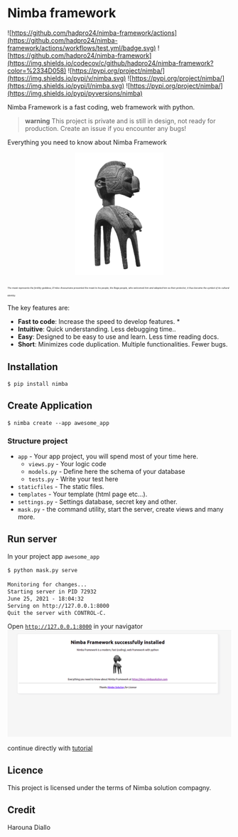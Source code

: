 # Nimba framework
![https://github.com/hadpro24/nimba-framework/actions](https://github.com/hadpro24/nimba-framework/actions/workflows/test.yml/badge.svg)
![https://github.com/hadpro24/nimba-framework](https://img.shields.io/codecov/c/github/hadpro24/nimba-framework?color=%2334D058)
![https://pypi.org/project/nimba/](https://img.shields.io/pypi/v/nimba.svg)
![https://pypi.org/project/nimba/](https://img.shields.io/pypi/l/nimba.svg)
![https://pypi.org/project/nimba/](https://img.shields.io/pypi/pyversions/nimba)

Nimba Framework is a fast coding, web framework with python.
> **warning** This project is private and is still in design, not ready for production. Create an issue if you encounter any bugs!

Everything you need to know about Nimba Framework

<p align="center">
  <a href="https://docs.nimbasolution.com"><img src="https://github.com/hadpro24/nimba-framework/blob/main/docs/img/nimba-logo.png?raw=true" alt="Nimba Framework" style="width: 200px;"></a>
</p>
  
  
 <em style="font-size:5px">The mask represents the fertility goddess, D'mba. Ansoumane presented the mask to his people, the Baga people, who welcomed him and adopted him as their protector; it thus became the symbol of its cultural identity.
  </em>
  

The key features are:

* **Fast to code**: Increase the speed to develop features. *
* **Intuitive**: Quick understanding. Less debugging time..
* **Easy**: Designed to be easy to use and learn. Less time reading docs.
* **Short**: Minimizes code duplication. Multiple functionalities. Fewer bugs.

## Installation

<div class="termy">

```console
$ pip install nimba
```

</div>

## Create Application

<div class="termy">

```console
$ nimba create --app awesome_app
```

</div>

### Structure project

* `app` - Your app project, you will spend most of your time here.
    - `views.py` - Your logic code
    - `models.py` - Define here the schema of your database
    - `tests.py` - Write your test here
* `staticfiles` - The static files.
* `templates` - Your template (html page etc...).
* `settings.py` - Settings database, secret key and other.
* `mask.py` - the command utility, start the server, create views and many more.

## Run server
In your project app `awesome_app`
<div class="termy">

```console
$ python mask.py serve

Monitoring for changes...
Starting server in PID 72932
June 25, 2021 - 18:04:32
Serving on http://127.0.0.1:8000
Quit the server with CONTROL-C.
```

</div>

Open <a href="http://127.0.0.1:8000" target="_blank">`http://127.0.0.1:8000`</a> in your navigator
![Screenshot](https://github.com/hadpro24/nimba-framework/blob/main/result.png?raw=true)

continue directly with <a href="https://docs.nimbasolution.com/tutorial">tutorial</a>

## Licence

This project is licensed under the terms of Nimba solution compagny.


## Credit

Harouna Diallo

